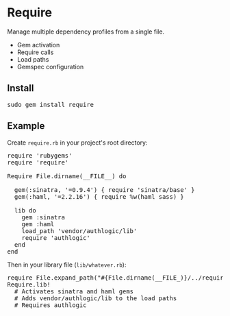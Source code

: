 Require
=======

Manage multiple dependency profiles from a single file.

* Gem activation
* Require calls
* Load paths
* Gemspec configuration

Install
-------

<pre>
sudo gem install require
</pre>

Example
-------

Create <code>require.rb</code> in your project's root directory:

<pre>
require 'rubygems'
require 'require'

Require File.dirname(__FILE__) do

  gem(:sinatra, '=0.9.4') { require 'sinatra/base' }
  gem(:haml, '=2.2.16') { require %w(haml sass) }

  lib do
    gem :sinatra
    gem :haml
    load_path 'vendor/authlogic/lib'
    require 'authlogic'
  end
end
</pre>

Then in your library file (<code>lib/whatever.rb</code>):

<pre>
require File.expand_path("#{File.dirname(__FILE_)}/../require")
Require.lib!
  # Activates sinatra and haml gems
  # Adds vendor/authlogic/lib to the load paths
  # Requires authlogic
</pre>